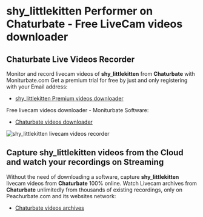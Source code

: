# shy_littlekitten Performer on Chaturbate - Free LiveCam videos downloader

## Chaturbate Live Videos Recorder

Monitor and record livecam videos of **shy_littlekitten** from **Chaturbate** with Moniturbate.com
Get a premium trial for free by just and only registering with your Email address:
* [shy_littlekitten Premium videos downloader](https://moniturbate.com/request-demo-licence-key.html)

Free livecam videos downloader - Moniturbate Software:
* [Chaturbate videos downloader](https://moniturbate.com/moniturbate-download-software.html)

![shy_littlekitten livecam videos recorder](https://peachurnet.com/templates/moniturbate-software.png)


## Capture shy_littlekitten videos from the Cloud and watch your recordings on Streaming

Without the need of downloading a software, capture **shy_littlekitten** livecam videos from **Chaturbate** 100% online.
Watch Livecam archives from **Chaturbate** unlimitedly from thousands of existing recordings, only on Peachurbate.com and its websites network:
* [Chaturbate videos archives](https://peachurnet.com/)